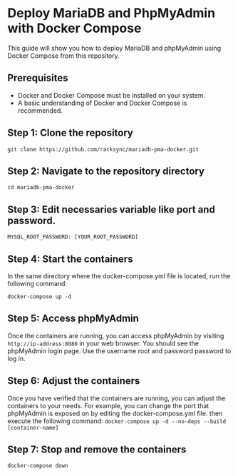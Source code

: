 # Deploy MariaDB and PhpMyAdmin with Docker Compose

This guide will show you how to deploy MariaDB and phpMyAdmin using Docker Compose from this repository.

## Prerequisites
- Docker and Docker Compose must be installed on your system.
- A basic understanding of Docker and Docker Compose is recommended.

## Step 1: Clone the repository
```
git clone https://github.com/racksync/mariadb-pma-docker.git
```

## Step 2: Navigate to the repository directory
```
cd mariadb-pma-docker
```

## Step 3: Edit necessaries variable like port and password.

```
MYSQL_ROOT_PASSWORD: [YOUR_ROOT_PASSWORD]
```

## Step 4: Start the containers
In the same directory where the docker-compose.yml file is located, run the following command:
```
docker-compose up -d
```

## Step 5: Access phpMyAdmin
Once the containers are running, you can access phpMyAdmin by visiting ```http://ip-address:8080``` in your web browser. You should see the phpMyAdmin login page. Use the username root and password password to log in.


## Step 6: Adjust the containers
Once you have verified that the containers are running, you can adjust the containers to your needs. For example, you can change the port that phpMyAdmin is exposed on by editing the docker-compose.yml file. then execute the following command:
```docker-compose up -d --no-deps --build [container-name]```

## Step 7: Stop and remove the containers
```docker-compose down```